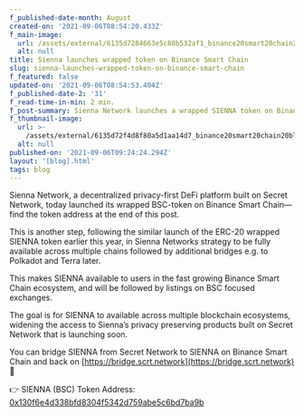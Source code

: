 ```yaml
---
f_published-date-month: August
created-on: '2021-09-06T08:54:20.433Z'
f_main-image:
  url: /assets/external/6135d7284663e5c88b532af1_binance20smart20chain20blog.jpg
  alt: null
title: Sienna launches wrapped token on Binance Smart Chain
slug: sienna-launches-wrapped-token-on-binance-smart-chain
f_featured: false
updated-on: '2021-09-06T08:54:53.404Z'
f_published-date-2: '31'
f_read-time-in-min: 2 min.
f_post-summary: Sienna Network launches a wrapped SIENNA token on Binance Smart Chain.
f_thumbnail-image:
  url: >-
    /assets/external/6135d72f4d8f80a5d1aa14d7_binance20smart20chain20blog20thump.jpg
  alt: null
published-on: '2021-09-06T09:24:24.294Z'
layout: '[blog].html'
tags: blog
---
```


Sienna Network, a decentralized privacy-first DeFi platform built on Secret Network, today launched its wrapped BSC-token on Binance Smart Chain— find the token address at the end of this post.

This is another step, following the similar launch of the ERC-20 wrapped SIENNA token earlier this year, in Sienna Networks strategy to be fully available across multiple chains followed by additional bridges e.g. to Polkadot and Terra later.

This makes SIENNA available to users in the fast growing Binance Smart Chain ecosystem, and will be followed by listings on BSC focused exchanges.

The goal is for SIENNA to available across multiple blockchain ecosystems, widening the access to Sienna’s privacy preserving products built on Secret Network that is launching soon.

You can bridge SIENNA from Secret Network to SIENNA on Binance Smart Chain and back on [https://bridge.scrt.network](https://bridge.scrt.network) 🌉

👉 SIENNA (BSC) Token Address: [0x130f6e4d338bfd8304f5342d759abe5c6bd7ba9b](https://bscscan.com/address/0x130f6e4d338bfd8304f5342d759abe5c6bd7ba9b)

‍
